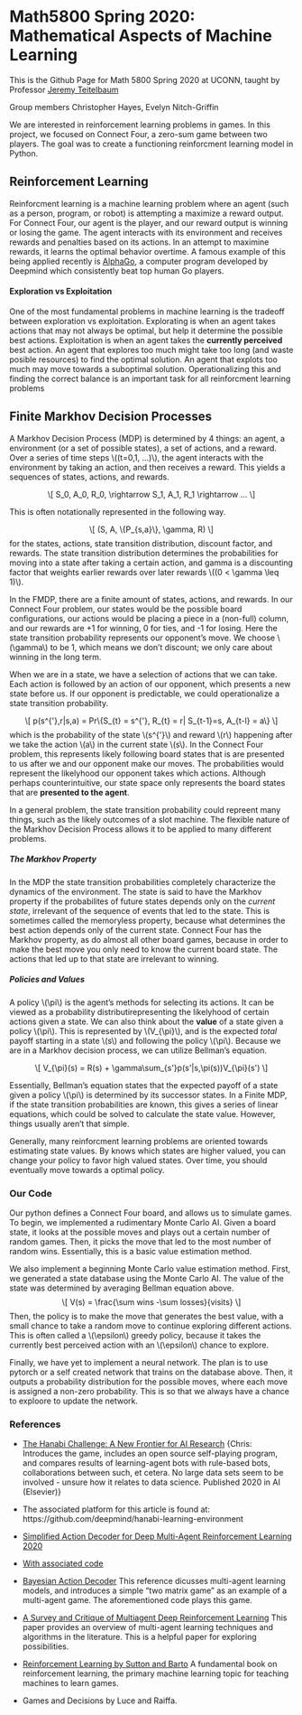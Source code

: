 <html xmlns="http://www.w3.org/1999/xhtml" lang="" xml:lang="">
<head>
  <meta charset="utf-8" />
  <meta name="generator" content="pandoc" />
  <meta name="viewport" content="width=device-width, initial-scale=1.0, user-scalable=yes" />
  <title>README</title>
  <style>
    code{white-space: pre-wrap;}
    span.smallcaps{font-variant: small-caps;}
    span.underline{text-decoration: underline;}
    div.column{display: inline-block; vertical-align: top; width: 50%;}
    div.hanging-indent{margin-left: 1.5em; text-indent: -1.5em;}
    ul.task-list{list-style: none;}
  </style>
  <script src="https://cdn.jsdelivr.net/npm/mathjax@3/es5/tex-mml-chtml.js" type="text/javascript"></script>
  <!--[if lt IE 9]>
    <script src="//cdnjs.cloudflare.com/ajax/libs/html5shiv/3.7.3/html5shiv-printshiv.min.js"></script>
  <![endif]-->
</head>
<body>
<h1 id="math5800-spring-2020-mathematical-aspects-of-machine-learning">Math5800 Spring 2020: Mathematical Aspects of Machine Learning</h1>
<p>This is the Github Page for Math 5800 Spring 2020 at UCONN, taught by Professor <a href="https://jeremy9959.net/">Jeremy Teitelbaum</a></p>
<p>Group members Christopher Hayes, Evelyn Nitch-Griffin</p>
<p>We are interested in reinforcement learning problems in games. In this project, we focused on Connect Four, a zero-sum game between two players. The goal was to create a functioning reinforcment learning model in Python.</p>
<h2 id="reinforcement-learning">Reinforcement Learning</h2>
<p>Reinforcment learning is a machine learning problem where an agent (such as a person, program, or robot) is attempting a maximize a reward output. For Connect Four, our agent is the player, and our reward output is winning or losing the game. The agent interacts with its environment and receives rewards and penalties based on its actions. In an attempt to maximine rewards, it learns the optimal behavior overtime. A famous example of this being applied recently is <a href="https://deepmind.com/research/case-studies/alphago-the-story-so-far">AlphaGo</a>, a computer program developed by Deepmind which consistently beat top human Go players.</p>
<h4 id="exploration-vs-exploitation">Exploration vs Exploitation</h4>
<p>One of the most fundamental problems in machine learning is the tradeoff between exploration vs exploitation. Explorating is when an agent takes actions that may not always be optimal, but help it determine the possible best actions. Exploitation is when an agent takes the <strong>currently perceived</strong> best action. An agent that explores too much might take too long (and waste posible resources) to find the optimal solution. An agent that explots too much may move towards a suboptimal solution. Operationalizing this and finding the correct balance is an important task for all reinforcment learning problems</p>
<h2 id="finite-markhov-decision-processes">Finite Markhov Decision Processes</h2>
<p>A Markhov Decision Process (MDP) is determined by 4 things: an agent, a environment (or a set of possible states), a set of actions, and a reward. Over a series of time steps <span class="math inline">\((t=0,1, ...)\)</span>, the agent interacts with the environment by taking an action, and then receives a reward. This yields a sequences of states, actions, and rewards.</p>
<p><span class="math display">\[
S_0, A_0, R_0, \rightarrow S_1, A_1, R_1 \rightarrow ...
\]</span></p>
<p>This is often notationally represented in the following way.</p>
<p><span class="math display">\[
(S, A, \{P_{s,a}\}, \gamma, R)
\]</span> for the states, actions, state transition distribution, discount factor, and rewards. The state transition distribution determines the probabilities for moving into a state after taking a certain action, and gamma is a discounting factor that weights earlier rewards over later rewards <span class="math inline">\((0 &lt; \gamma \leq 1)\)</span>.</p>
<p>In the FMDP, there are a finite amount of states, actions, and rewards. In our Connect Four problem, our states would be the possible board configurations, our actions would be placing a piece in a (non-full) column, and our rewards are +1 for winning, 0 for ties, and -1 for losing. Here the state transition probability represents our opponent’s move. We choose <span class="math inline">\(\gamma\)</span> to be 1, which means we don’t discount; we only care about winning in the long term.</p>
<p>When we are in a state, we have a selection of actions that we can take. Each action is followed by an action of our opponent, which presents a new state before us. If our opponent is predictable, we could operationalize a state transition probability.</p>
<p><span class="math display">\[
p(s^{&#39;},r|s,a) = Pr\{S_{t} = s^{&#39;}, R_{t} = r| S_{t-1}=s, A_{t-l} = a\}
\]</span> which is the probability of the state <span class="math inline">\(s^{&#39;}\)</span> and reward <span class="math inline">\(r\)</span> happening after we take the action <span class="math inline">\(a\)</span> in the current state <span class="math inline">\(s\)</span>. In the Connect Four problem, this represents likely following board states that is are presented to us after we and our opponent make our moves. The probabilities would represent the likelyhood our opponent takes which actions. Although perhaps counterintuitive, our state space only represents the board states that are <strong>presented to the agent</strong>.</p>
<p>In a general problem, the state transition probability could repreent many things, such as the likely outcomes of a slot machine. The flexible nature of the Markhov Decision Process allows it to be applied to many different problems.</p>
<h5 id="the-markhov-property">The Markhov Property</h5>
<p>In the MDP the state transition probabilities completely characterize the dynamics of the environment. The state is said to have the Markhov property if the probabilites of future states depends only on the <em>current state</em>, irrelevant of the sequence of events that led to the state. This is sometimes called the memoryless property, because what determines the best action depends only of the current state. Connect Four has the Markhov property, as do almost all other board games, because in order to make the best move you only need to know the current board state. The actions that led up to that state are irrelevant to winning.</p>
<h5 id="policies-and-values">Policies and Values</h5>
<p>A policy <span class="math inline">\(\pi\)</span> is the agent’s methods for selecting its actions. It can be viewed as a probability distributirepresenting the likelyhood of certain actions given a state. We can also think about the <strong>value</strong> of a state given a policy <span class="math inline">\(\pi\)</span>. This is represented by <span class="math inline">\(V_{\pi}\)</span>, and is the expected <em>total</em> payoff starting in a state <span class="math inline">\(s\)</span> and following the policy <span class="math inline">\(\pi\)</span>. Because we are in a Markhov decision process, we can utilize Bellman’s equation.</p>
<p><span class="math display">\[
V_{\pi}(s) = R(s) + \gamma\sum_{s&#39;}p(s&#39;|s,\pi(s))V_{\pi}(s&#39;)
\]</span></p>
<p>Essentially, Bellman’s equation states that the expected payoff of a state given a policy <span class="math inline">\(\pi\)</span> is determined by its successor states. In a Finite MDP, if the state transition probabilities are known, this gives a series of linear equations, which could be solved to calculate the state value. However, things usually aren’t that simple.</p>
<p>Generally, many reinforcment learning problems are oriented towards estimating state values. By knows which states are higher valued, you can change your policy to favor high valued states. Over time, you should eventually move towards a optimal policy.</p>
<h3 id="our-code">Our Code</h3>
<p>Our python defines a Connect Four board, and allows us to simulate games. To begin, we implemented a rudimentary Monte Carlo AI. Given a board state, it looks at the possible moves and plays out a certain number of random games. Then, it picks the move that led to the most number of random wins. Essentially, this is a basic value estimation method.</p>
<p>We also implement a beginning Monte Carlo value estimation method. First, we generated a state database using the Monte Carlo AI. The value of the state was determined by averaging Bellman equation above. <span class="math display">\[
V(s) = \frac{\sum wins -\sum losses}{visits}
\]</span> Then, the policy is to make the move that generates the best value, with a small chance to take a random move to continue exploring different actions. This is often called a <span class="math inline">\(\epsilon\)</span> greedy policy, because it takes the currently best perceived action with an <span class="math inline">\(\epsilon\)</span> chance to explore.</p>
<p>Finally, we have yet to implement a neural network. The plan is to use pytorch or a self created network that trains on the database above. Then, it outputs a probability distribution for the possible moves, where each move is assigned a non-zero probability. This is so that we always have a chance to exploore to update the network.</p>
<h3 id="references">References</h3>
<ul>
<li><p><a href="https://arxiv.org/abs/1902.00506">The Hanabi Challenge: A New Frontier for AI Research</a> {Chris: Introduces the game, includes an open source self-playing program, and compares results of learning-agent bots with rule-based bots, collaborations between such, et cetera. No large data sets seem to be involved - unsure how it relates to data science. Published 2020 in AI (Elsevier)}</p></li>
<li><p>The associated platform for this article is found at: https://github.com/deepmind/hanabi-learning-environment</p></li>
<li><p><a href="https://openreview.net/forum?id=B1xm3RVtwB">Simplified Action Decoder for Deep Multi-Agent Reinforcement Learning 2020</a></p></li>
<li><p><a href="https://colab.research.google.com/drive/1Cvs4GuFvHEdvb7tVJQVvQOviAkRf97r7">With associated code</a> 
<li><p><a href="https://explore.openaire.eu/search/publication?articleId=od________18::0e0aaae71c134766acf27427f97258be">Bayesian Action Decoder</a> This reference dicusses multi-agent learning models, and introduces a simple “two matrix game” as an example of a multi-agent game. The aforementioned code plays this game.</p></li>
<li><p><a href="https://arxiv.org/abs/1810.05587">A Survey and Critique of Multiagent Deep Reinforcement Learning</a> This paper provides an overview of multi-agent learning techniques and algorithms in the literature. This is a helpful paper for exploring possibilities.</p></li>
<li><p><a href="https://mitpress.mit.edu/books/reinforcement-learning-second-edition">Reinforcement Learning by Sutton and Barto</a> A fundamental book on reinforcement learning, the primary machine learning topic for teaching machines to learn games.</p></li>
<li><p>Games and Decisions by Luce and Raiffa. </p></li>
</ul>
</body>
</html>
